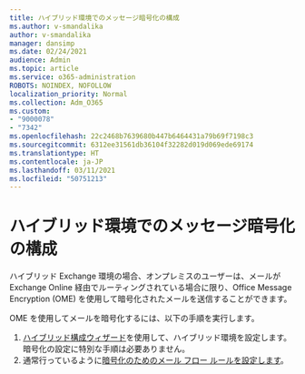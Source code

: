 ```yaml
---
title: ハイブリッド環境でのメッセージ暗号化の構成
ms.author: v-smandalika
author: v-smandalika
manager: dansimp
ms.date: 02/24/2021
audience: Admin
ms.topic: article
ms.service: o365-administration
ROBOTS: NOINDEX, NOFOLLOW
localization_priority: Normal
ms.collection: Adm_O365
ms.custom:
- "9000078"
- "7342"
ms.openlocfilehash: 22c2468b7639680b447b6464431a79b69f7198c3
ms.sourcegitcommit: 6312ee31561db36104f32282d019d069ede69174
ms.translationtype: HT
ms.contentlocale: ja-JP
ms.lasthandoff: 03/11/2021
ms.locfileid: "50751213"
---
```

# <a name="configure-message-encryption-for-a-hybrid-environment"></a>ハイブリッド環境でのメッセージ暗号化の構成

ハイブリッド Exchange 環境の場合、オンプレミスのユーザーは、メールが Exchange Online 経由でルーティングされている場合に限り、Office Message Encryption (OME) を使用して暗号化されたメールを送信することができます。

OME を使用してメールを暗号化するには、以下の手順を実行します。

1. [ハイブリッド構成ウィザード](https://docs.microsoft.com/Exchange/hybrid-configuration-wizard)を使用して、ハイブリッド環境を設定します。 暗号化の設定に特別な手順は必要ありません。
2. 通常行っているように[暗号化のためのメール フロー ルールを設定します](https://docs.microsoft.com/microsoft-365/compliance/define-mail-flow-rules-to-encrypt-email)。


